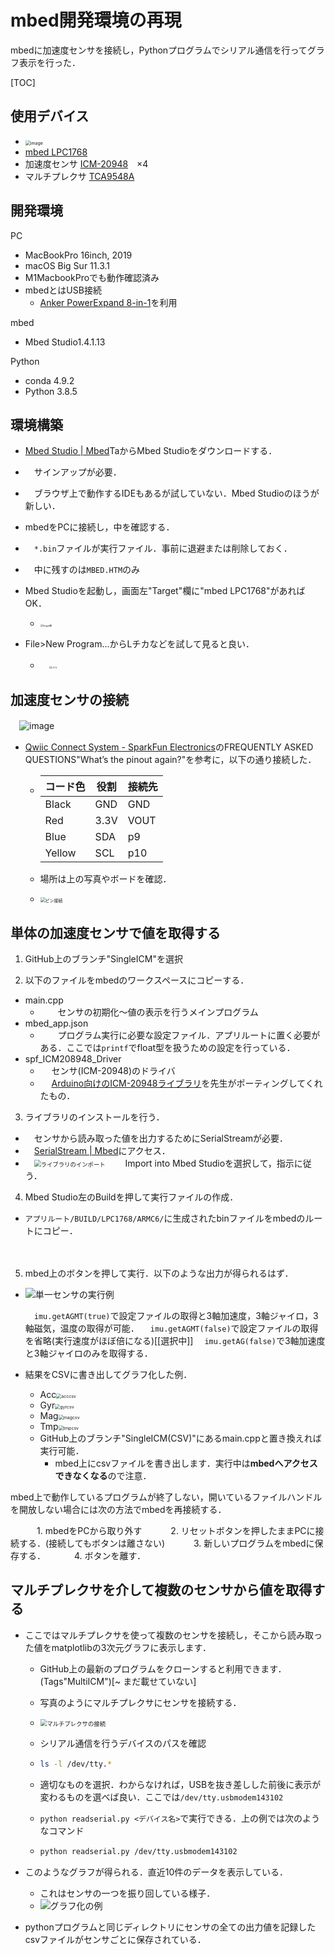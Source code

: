 # mbed開発環境の再現

mbedに加速度センサを接続し，Pythonプログラムでシリアル通信を行ってグラフ表示を行った．



[TOC]



## 使用デバイス
  - <img src="img/使用デバイス.jpeg" alt="image" style="zoom: 50%;" />
  - [mbed LPC1768](https://os.mbed.com/platforms/mbed-LPC1768/)
  - 加速度センサ [ICM-20948](https://www.switch-science.com/catalog/5854/)　×4
  - マルチプレクサ [TCA9548A](https://www.switch-science.com/catalog/6496/)



## 開発環境
PC



- MacBookPro 16inch, 2019
- macOS Big Sur 11.3.1
- M1MacbookProでも動作確認済み
- mbedとはUSB接続
  - [Anker PowerExpand 8-in-1](https://www.ankerjapan.com/item/A8380.html)を利用



mbed

  - Mbed Studio1.4.1.13



Python
  - conda 4.9.2
  - Python 3.8.5




## 環境構築
  - [Mbed Studio | Mbed](https://os.mbed.com/studio/)TaからMbed Studioをダウンロードする．
  - 　サインアップが必要．
  - 　ブラウザ上で動作するIDEもあるが試していない．Mbed Studioのほうが新しい．
  - mbedをPCに接続し，中を確認する．
  - 　`*.bin`ファイルが実行ファイル．事前に退避または削除しておく．
  - 　中に残すのは`MBED.HTM`のみ
  - Mbed Studioを起動し，画面左"Target"欄に"mbed LPC1768"があればOK．
    - <img src="img/Target欄.png" alt="Target欄" style="zoom:25%;" />

  - File>New Program...からLチカなどを試して見ると良い．
      - 　<img src="img/Lチカ.png" alt="Lチカ" style="zoom:25%;" />



## 加速度センサの接続
　![image](https://os.mbed.com/media/platforms/lpc1768_pinout.png)

  - [Qwiic Connect System - SparkFun Electronics](https://www.sparkfun.com/qwiic)のFREQUENTLY ASKED QUESTIONS"What’s the pinout again?"を参考に，以下の通り接続した．
    
      - | コード色 | 役割 | 接続先 |
        | -------- | ---- | ------ |
        | Black    | GND  | GND    |
        | Red      | 3.3V | VOUT   |
        | Blue     | SDA  | p9     |
        | Yellow   | SCL  | p10    |
        
    - 場所は上の写真やボードを確認．
    
    - <img src="img/ピン接続.jpeg" alt="ピン接続" style="zoom:50%;" />



## 単体の加速度センサで値を取得する

1. GitHub上のブランチ"SingleICM"を選択

2. 以下のファイルをmbedのワークスペースにコピーする．

  - main.cpp
      - 　　センサの初期化〜値の表示を行うメインプログラム
  - mbed_app.json
      - 　　プログラム実行に必要な設定ファイル．アプリルートに置く必要がある．ここでは`printf`でfloat型を扱うための設定を行っている．
  - spf_ICM208948_Driver
      - 　 センサ(ICM-20948)のドライバ
      - 　 [Arduino向けのICM-20948ライブラリ](https://github.com/sparkfun/SparkFun_ICM-20948_ArduinoLibrary)を先生がポーティングしてくれたもの．



3. ライブラリのインストールを行う．


  - 　センサから読み取った値を出力するためにSerialStreamが必要．
  - 　[SerialStream | Mbed](https://os.mbed.com/users/MultipleMonomials/code/SerialStream/docs/tip/)にアクセス．
  - 　<img src="img/ライブラリのインポート.png" alt="ライブラリのインポート" style="zoom: 67%;" />
　　Import into Mbed Studioを選択して，指示に従う．



4. Mbed Studio左のBuildを押して実行ファイルの作成．


  - `アプリルート/BUILD/LPC1768/ARMC6/`に生成されたbinファイルをmbedのルートにコピー．

　

5. mbed上のボタンを押して実行．以下のような出力が得られるはず．

- ![単一センサの実行例](img/単一センサの実行例.png)

  　`imu.getAGMT(true)`で設定ファイルの取得と3軸加速度，3軸ジャイロ，3軸磁気，温度の取得が可能．
    　`imu.getAGMT(false)`で設定ファイルの取得を省略(実行速度がほぼ倍になる)[[選択中]]
    　`imu.getAG(false)`で3軸加速度と3軸ジャイロのみを取得する．

- 結果をCSVに書き出してグラフ化した例．
  - Acc<img src="img/acccsv.png" alt="acccsv" style="zoom:50%;" />
  - Gyr<img src="img/gyrcsv.png" alt="gyrcsv" style="zoom:50%;" />
  - Mag<img src="img/magcsv.png" alt="magcsv" style="zoom:50%;" />
  - Tmp<img src="img/tmpcsv.png" alt="tmpcsv" style="zoom:50%;" />
  - GitHub上のブランチ"SingleICM(CSV)"にあるmain.cppと置き換えれば実行可能．
    - mbed上にcsvファイルを書き出します．実行中は**mbedへアクセスできなくなる**ので注意．



mbed上で動作しているプログラムが終了しない，開いているファイルハンドルを開放しない場合には次の方法でmbedを再接続する．

　　　1. mbedをPCから取り外す
　　　2. リセットボタンを押したままPCに接続する．(接続してもボタンは離さない)
　　　3. 新しいプログラムをmbedに保存する．
　　　4. ボタンを離す．




## マルチプレクサを介して複数のセンサから値を取得する
- ここではマルチプレクサを使って複数のセンサを接続し，そこから読み取った値をmatplotlibの3次元グラフに表示します．

  - GitHub上の最新のプログラムをクローンすると利用できます．(Tags"MultiICM")[~ まだ載せていない]



  - 写真のようにマルチプレクサにセンサを接続する．
  - <img src="img/マルチプレクサの接続.jpeg" alt="マルチプレクサの接続" style="zoom:67%;" />



  - シリアル通信を行うデバイスのパスを確認

  - ```bash
    ls -l /dev/tty.*
    ```

  - 適切なものを選択．わからなければ，USBを抜き差しした前後に表示が変わるものを選べば良い．ここでは`/dev/tty.usbmodem143102`

  - `python readserial.py <デバイス名>`で実行できる．上の例では次のようなコマンド

  - ```bash
    python readserial.py /dev/tty.usbmodem143102
    ```



- このようなグラフが得られる．直近10件のデータを表示している．
  - これはセンサの一つを振り回している様子．
  - ![グラフ化の例](img/グラフ化の例.gif)



- pythonプログラムと同じディレクトリにセンサの全ての出力値を記録したcsvファイルがセンサごとに保存されている．